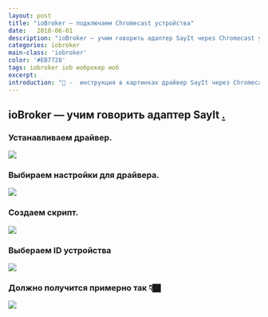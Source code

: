 ```yaml
---
layout: post
title: "ioBroker — подключаем Chromecast устройства"
date:   2018-06-01
description: "ioBroker — учим говорить адаптер SayIt через Chromecast устройства. "
categories: iobroker
main-class: 'iobroker'
color: '#EB7728'
tags: iobroker iob иоброкер иоб
excerpt:
introduction: "🎼 -  инструкция в картинках драйвер SayIt через Chromecast устройства . "
---
```


## ioBroker — учим говорить адаптер SayIt [.][1]
### Устанавливаем драйвер.
![][2]
### Выбираем настройки для драйвера.
![][3]
### Создаем скрипт.
![][4]
### Выбераем ID устройства
![][5]
### Должно получится примерно так 👇🏿
![][6]


[1]: https://github.com/ioBroker/ioBroker.sayit/blob/master/README.md
[2]: /assets/image/sayIt_1.jpg
[3]: /assets/image/sayIt_2.jpg
[4]: /assets/image/sayIt_3.jpg
[5]: /assets/image/sayIt_4.jpg
[6]: /assets/image/sayIt_5.jpg

